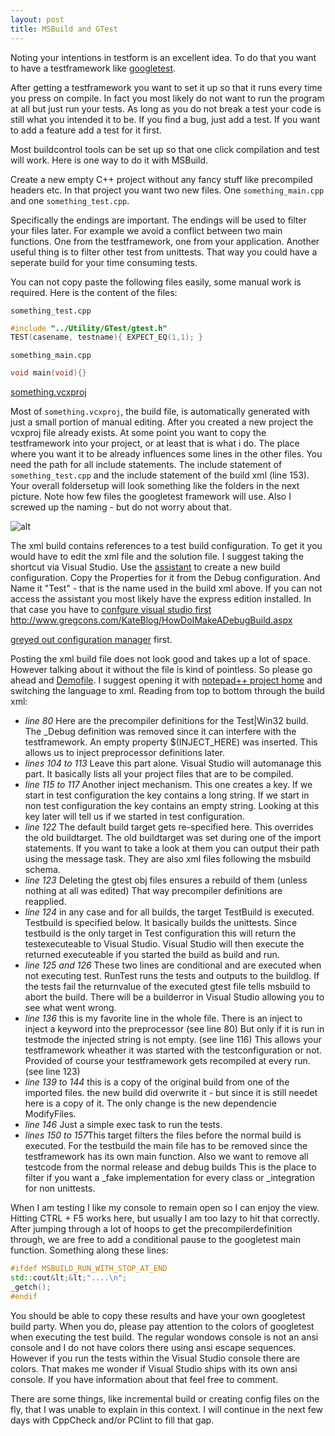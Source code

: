 ```yaml
---
layout: post
title: MSBuild and GTest
---
```


Noting your intentions in testform is an excellent idea.
To do that you want to have a testframework like
[googletest](https://code.google.com/p/googletest/downloads/list).

After getting a testframework you want to set it up so that it runs every time you press on compile.
In fact you most likely do not want to run the program at all but just run your tests.
As long as you do not break a test your code is still what you intended it to be.
If you find a bug, just add a test.
If you want to add a feature add a test for it first.

Most buildcontrol tools can be set up so that one click compilation and test will work.
Here is one way to do it with MSBuild.

Create a new empty C++ project without any fancy stuff like precompiled headers etc.
In that project you want two new files.
One `something_main.cpp` and one `something_test.cpp`.

Specifically the endings are important.
The endings will be used to filter your files later.
For example we avoid a conflict between two main functions.
One from the testframework, one from your application.
Another useful thing is to filter other test from unittests.
That way you could have a seperate build for your time consuming tests.

You can not copy paste the following files easily, some manual work is required.
Here is the content of the files:

`something_test.cpp`
```cpp
#include "../Utility/GTest/gtest.h"
TEST(casename, testname){ EXPECT_EQ(1,1); }
```

`something_main.cpp`
```cpp
void main(void){}
```

[something.vcxproj](http://blog.aypahyo.net/files/MSBuild_GTest_XML.vcxproj)

Most of `something.vcxproj`, the build file, is automatically generated with just a small portion of manual editing.
After you created a new project the vcxproj file already exists.
At some point you want to copy the testframework into your project, or at least that is what i do.
The place where you want it to be already influences some lines in the other files.
You need the path for all include statements.
The include statement of `something_test.cpp` and
the include statement of the build xml (line 153).
Your overall foldersetup will look something like the folders in the next picture.
Note how few files the googletest framework will use.
Also I screwed up the naming - but do not worry about that.

![alt](http://blog.aypahyo.net/pictures/MSBuild_GTest_Folders.png)

The xml build contains references to a test build configuration.
To get it you would have to edit the xml file and the solution file.
I suggest taking the shortcut via Visual Studio.
Use the
[assistant](http://msdn.microsoft.com/en-us/library/kwybya3w.aspx)
to create a new build configuration.
Copy the Properties for it from the Debug configuration.
And Name it "Test" - that is the name used in the build xml above.
If you can not access the assistant you most likely have the express edition installed.
In that case you have to
[confgure visual studio first](https://link)
http://www.gregcons.com/KateBlog/HowDoIMakeADebugBuild.aspx

[greyed out configuration manager](http://www.gregcons.com/KateBlog/HowDoIMakeADebugBuild.aspx)
first.

Posting the xml build file does not look good and takes up a lot of space.
However talking about it without the file is kind of pointless.
So please go ahead and [Demofile](http://blog.aypahyo.net/files/MSBuild_GTest_XML.vcxproj).
I suggest opening it with [notepad++ project home](http://notepad-plus-plus.org/) and switching the language to xml.
Reading from top to bottom through the build xml:

- *line 80* Here are the precompiler definitions for the Test|Win32 build.
The _Debug definition was removed since it can interfere with the testframework.
An empty property $(INJECT_HERE) was inserted.
This allows us to inject preprocessor definitions later.
- *lines 104 to 113* Leave this part alone.
Visual Studio will automanage this part.
It basically lists all your project files that are to be compiled.
- *line 115 to 117* Another inject mechanism.
This one creates a key.
If we start in test configuration the key contains a long string.
If we start in non test configuration the key contains an empty string.
Looking at this key later will tell us if we started in test configuration.
- *line 122* The default build target gets re-specified here.
This overrides the old buildtarget.
The old buildtarget was set during one of the import statements.
If you want to take a look at them you can output their path using the message task.
They are also xml files following the msbuild schema.
- *line 123* Deleting the gtest obj files ensures a rebuild of them (unless nothing at all was edited)
That way precompiler definitions are reapplied.
- *line 124* in any case and for all builds, the target TestBuild is executed.
Testbuild is specified below.
It basically builds the unittests.
Since testbuild is the only target in Test configuration this will return the testexecuteable to Visual Studio.
Visual Studio will then execute the returned executeable if you started the build as build and run.
- *line 125 and 126* These two lines are conditional and are executed when not executing test.
RunTest runs the tests and outputs to the buildlog.
If the tests fail the returnvalue of the executed gtest file tells msbuild to abort the build.
There will be a builderror in Visual Studio allowing you to see what went wrong.
- *line 136* this is my favorite line in the whole file.
There is an inject to inject a keyword into the preprocessor (see line 80)
But only if it is run in testmode the injected string is not empty. (see line 116)
This allows your testframework wheather it was started with the testconfiguration or not.
Provided of course your testframework gets recompiled at every run. (see line 123)
- *line 139 to 144* this is a copy of the original build from one of the imported files.
the new build did overwrite it - but since it is still needet here is a copy of it.
The only change is the new dependencie ModifyFiles.
- *line 146* Just a simple exec task to run the tests.
- *lines 150 to 157*This target filters the files before the normal build is executed.
For the testbuild the main file has to be removed since the testframework has its own main function.
Also we want to remove all testcode from the normal release and debug builds
This is the place to filter if you want a _fake implementation for every class or _integration for non unittests.

When I am testing I like my console to remain open so I can enjoy the view.
Hitting CTRL + F5 works here, but usually I am too lazy to hit that correctly.
After jumping through a lot of hoops to get the precompilerdefinition through,
we are free to add a conditional pause to the googletest main function.
Something along these lines:

```cpp
#ifdef MSBUILD_RUN_WITH_STOP_AT_END
std::cout&lt;&lt;"....\n";
_getch();
#endif
```
You should be able to copy these results and have your own googletest build party.
When you do, please pay attention to the colors of googletest when executing the test build.
The regular wondows console is not an ansi console
and I do not have colors there using ansi escape sequences.
However if you run the tests within the Visual Studio console there are colors.
That makes me wonder if Visual Studio ships with its own ansi console. If you have information about that feel free to comment.

There are some things, like incremental build or creating config files on the fly, that I was unable to explain in this context. I will continue in the next few days with CppCheck and/or PClint to fill that gap.
